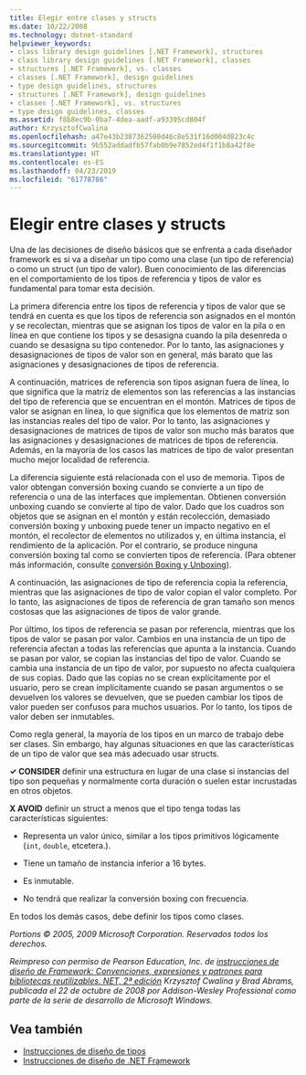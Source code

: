 ```yaml
---
title: Elegir entre clases y structs
ms.date: 10/22/2008
ms.technology: dotnet-standard
helpviewer_keywords:
- class library design guidelines [.NET Framework], structures
- class library design guidelines [.NET Framework], classes
- structures [.NET Framework], vs. classes
- classes [.NET Framework], design guidelines
- type design guidelines, structures
- structures [.NET Framework], design guidelines
- classes [.NET Framework], vs. structures
- type design guidelines, classes
ms.assetid: f8b8ec9b-0ba7-4dea-aadf-a93395cd804f
author: KrzysztofCwalina
ms.openlocfilehash: a47e43b2387362500d46c8e531f16d004d823c4c
ms.sourcegitcommit: 9b552addadfb57fab0b9e7852ed4f1f1b8a42f8e
ms.translationtype: HT
ms.contentlocale: es-ES
ms.lasthandoff: 04/23/2019
ms.locfileid: "61778786"
---
```

# <a name="choosing-between-class-and-struct"></a>Elegir entre clases y structs
Una de las decisiones de diseño básicos que se enfrenta a cada diseñador framework es si va a diseñar un tipo como una clase (un tipo de referencia) o como un struct (un tipo de valor). Buen conocimiento de las diferencias en el comportamiento de los tipos de referencia y tipos de valor es fundamental para tomar esta decisión.  
  
 La primera diferencia entre los tipos de referencia y tipos de valor que se tendrá en cuenta es que los tipos de referencia son asignados en el montón y se recolectan, mientras que se asignan los tipos de valor en la pila o en línea en que contiene los tipos y se desasigna cuando la pila desenreda o cuando se desasigna su tipo contenedor. Por lo tanto, las asignaciones y desasignaciones de tipos de valor son en general, más barato que las asignaciones y desasignaciones de tipos de referencia.  
  
 A continuación, matrices de referencia son tipos asignan fuera de línea, lo que significa que la matriz de elementos son las referencias a las instancias del tipo de referencia que se encuentran en el montón. Matrices de tipos de valor se asignan en línea, lo que significa que los elementos de matriz son las instancias reales del tipo de valor. Por lo tanto, las asignaciones y desasignaciones de matrices de tipos de valor son mucho más baratos que las asignaciones y desasignaciones de matrices de tipos de referencia. Además, en la mayoría de los casos las matrices de tipo de valor presentan mucho mejor localidad de referencia.  
  
 La diferencia siguiente está relacionada con el uso de memoria. Tipos de valor obtengan conversión boxing cuando se convierte a un tipo de referencia o una de las interfaces que implementan. Obtienen conversión unboxing cuando se convierte al tipo de valor. Dado que los cuadros son objetos que se asignan en el montón y están recolección, demasiado conversión boxing y unboxing puede tener un impacto negativo en el montón, el recolector de elementos no utilizados y, en última instancia, el rendimiento de la aplicación.  Por el contrario, se produce ninguna conversión boxing tal como se convierten tipos de referencia. (Para obtener más información, consulte [conversión Boxing y Unboxing](../../csharp/programming-guide/types/boxing-and-unboxing.md)).
  
 A continuación, las asignaciones de tipo de referencia copia la referencia, mientras que las asignaciones de tipo de valor copian el valor completo. Por lo tanto, las asignaciones de tipos de referencia de gran tamaño son menos costosas que las asignaciones de tipos de valor grande.  
  
 Por último, los tipos de referencia se pasan por referencia, mientras que los tipos de valor se pasan por valor. Cambios en una instancia de un tipo de referencia afectan a todas las referencias que apunta a la instancia. Cuando se pasan por valor, se copian las instancias del tipo de valor. Cuando se cambia una instancia de un tipo de valor, por supuesto no afecta cualquiera de sus copias. Dado que las copias no se crean explícitamente por el usuario, pero se crean implícitamente cuando se pasan argumentos o se devuelven los valores se devuelven, que se pueden cambiar los tipos de valor pueden ser confusos para muchos usuarios. Por lo tanto, los tipos de valor deben ser inmutables.  
  
 Como regla general, la mayoría de los tipos en un marco de trabajo debe ser clases. Sin embargo, hay algunas situaciones en que las características de un tipo de valor que sea más adecuado usar structs.  
  
 **✓ CONSIDER** definir una estructura en lugar de una clase si instancias del tipo son pequeñas y normalmente corta duración o suelen estar incrustadas en otros objetos.  
  
 **X AVOID** definir un struct a menos que el tipo tenga todas las características siguientes:  
  
- Representa un valor único, similar a los tipos primitivos lógicamente (`int`, `double`, etcetera.).  
  
- Tiene un tamaño de instancia inferior a 16 bytes.  
  
- Es inmutable.  
  
- No tendrá que realizar la conversión boxing con frecuencia.  
  
 En todos los demás casos, debe definir los tipos como clases.  
  
 *Portions © 2005, 2009 Microsoft Corporation. Reservados todos los derechos.*  
  
 *Reimpreso con permiso de Pearson Education, Inc. de [instrucciones de diseño de Framework: Convenciones, expresiones y patrones para bibliotecas reutilizables. NET, 2ª edición](https://www.informit.com/store/framework-design-guidelines-conventions-idioms-and-9780321545619) Krzysztof Cwalina y Brad Abrams, publicada el 22 de octubre de 2008 por Addison-Wesley Professional como parte de la serie de desarrollo de Microsoft Windows.*  
  
## <a name="see-also"></a>Vea también

- [Instrucciones de diseño de tipos](../../../docs/standard/design-guidelines/type.md)
- [Instrucciones de diseño de .NET Framework](../../../docs/standard/design-guidelines/index.md)
